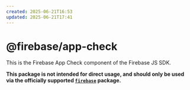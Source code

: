 ```yaml
---
created: 2025-06-21T16:53
updated: 2025-06-21T17:41
---
```

# @firebase/app-check

This is the Firebase App Check component of the Firebase JS SDK.

**This package is not intended for direct usage, and should only be used via the officially supported [`firebase`](https://www.npmjs.com/package/firebase) package.**
